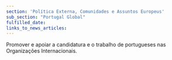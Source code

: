```yaml
---
section: 'Política Externa, Comunidades e Assuntos Europeus'
sub_section: "Portugal Global"
fulfilled_date:
links_to_news_articles:
---
```


Promover e apoiar a candidatura e o trabalho de portugueses nas Organizações Internacionais.